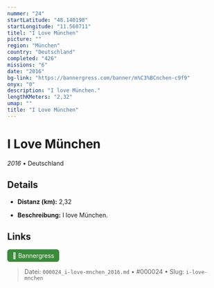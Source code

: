 ```yaml
---
nummer: "24"
startLatitude: "48.140198"
startLongitude: "11.560711"
titel: "I Love München"
picture: ""
region: "München"
country: "Deutschland"
completed: "426"
missions: "6"
date: "2016"
bg-link: "https://bannergress.com/banner/m%C3%BCnchen-c9f9"
onyx: "0"
description: "I love München."
lengthKMeters: "2,32"
umap: ""
title: "I Love München"
---
```

# I Love München

*2016* • Deutschland



## Details
- **Distanz (km):** 2,32



- **Beschreibung:** I love München.


## Links
<div style="margin-top: 0.5em;">
<a href="https://bannergress.com/banner/m%C3%BCnchen-c9f9" target="_blank" style="display:inline-block;margin-right:8px;padding:6px 12px;background-color:#3c8b3c;color:white;text-decoration:none;border-radius:6px;">🔗 Bannergress</a>

</div>


> Datei: `000024_i-love-mnchen_2016.md` • #000024 • Slug: `i-love-mnchen`
